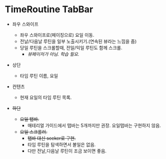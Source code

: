 # TimeRoutine TabBar

- 좌우 스와이프
  - 좌우 스와이프로(페이징으로) 요일 이동.
  - 전날/다음날 루틴을 일부 노출시키기.(연속된 뷰라는 느낌을 줌)
  - 당일 루틴을 스크롤할때, 전일/익일 루틴도 함께 스크롤.
    - *뷰페이저가 아님. 학습 필요.*

- 상단
  - 타임 루틴 이름, 요일
- 컨텐츠
  - 현재 요일의 타임 루틴 목록.
- ~~하단~~
  - ~~요일 탭바.~~
    - 매테리얼 가이드에서 탭바는 5개까지만 권장. 요일탭바는 구현하지 않음.
  - ~~요일 스크롤러.~~
    - ~~탭바 대신 seeker로 구현.~~
    - 타임 루틴을 탐색하면서 볼일은 없음.
    - 다만 전날,다음날 루틴이 조금 보이면 좋음.